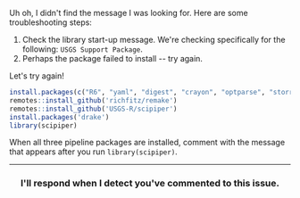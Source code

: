Uh oh, I didn't find the message I was looking for. Here are some troubleshooting steps:

1. Check the library start-up message. We're checking specifically for the following: `USGS Support Package`.
2. Perhaps the package failed to install -- try again. 

Let's try again!

```r
install.packages(c("R6", "yaml", "digest", "crayon", "optparse", "storr", "remotes"))
remotes::install_github('richfitz/remake')
remotes::install_github('USGS-R/scipiper')
install.packages('drake')
library(scipiper)
```

When all three pipeline packages are installed, comment with the message that appears after you run `library(scipiper)`.

<hr><h3 align="center">I'll respond when I detect you've commented to this issue.</h3>
